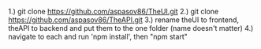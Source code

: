 1.) git clone https://github.com/aspasov86/TheUI.git
2.) git clone https://github.com/aspasov86/TheAPI.git
3.) rename theUI to frontend, theAPI to backend and put them to the one folder (name doesn't matter)
4.) navigate to each and run 'npm install', then "npm start"

